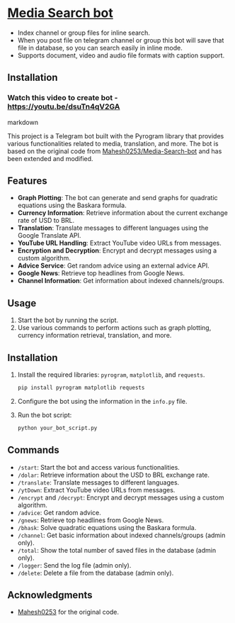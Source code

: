 # [Media Search bot](https://github.com/Mahesh0253/Media-Search-bot)

* Index channel or group files for inline search.
* When you post file on telegram channel or group this bot will save that file in database, so you can search easily in inline mode.
* Supports document, video and audio file formats with caption support.

## Installation

### Watch this video to create bot - https://youtu.be/dsuTn4qV2GA

markdown

This project is a Telegram bot built with the Pyrogram library that provides various functionalities related to media, translation, and more. The bot is based on the original code from [Mahesh0253/Media-Search-bot](https://github.com/Mahesh0253/Media-Search-bot) and has been extended and modified.

## Features

- **Graph Plotting**: The bot can generate and send graphs for quadratic equations using the Baskara formula.
- **Currency Information**: Retrieve information about the current exchange rate of USD to BRL.
- **Translation**: Translate messages to different languages using the Google Translate API.
- **YouTube URL Handling**: Extract YouTube video URLs from messages.
- **Encryption and Decryption**: Encrypt and decrypt messages using a custom algorithm.
- **Advice Service**: Get random advice using an external advice API.
- **Google News**: Retrieve top headlines from Google News.
- **Channel Information**: Get information about indexed channels/groups.

## Usage

1. Start the bot by running the script.
2. Use various commands to perform actions such as graph plotting, currency information retrieval, translation, and more.

## Installation

1. Install the required libraries: `pyrogram`, `matplotlib`, and `requests`.
   ```bash
   pip install pyrogram matplotlib requests
   ```

2. Configure the bot using the information in the `info.py` file.

3. Run the bot script:
   ```bash
   python your_bot_script.py
   ```

## Commands

- `/start`: Start the bot and access various functionalities.
- `/dolar`: Retrieve information about the USD to BRL exchange rate.
- `/translate`: Translate messages to different languages.
- `/ytDown`: Extract YouTube video URLs from messages.
- `/encrypt` and `/decrypt`: Encrypt and decrypt messages using a custom algorithm.
- `/advice`: Get random advice.
- `/gnews`: Retrieve top headlines from Google News.
- `/bhask`: Solve quadratic equations using the Baskara formula.
- `/channel`: Get basic information about indexed channels/groups (admin only).
- `/total`: Show the total number of saved files in the database (admin only).
- `/logger`: Send the log file (admin only).
- `/delete`: Delete a file from the database (admin only).

## Acknowledgments

- [Mahesh0253](https://github.com/Mahesh0253) for the original code.

